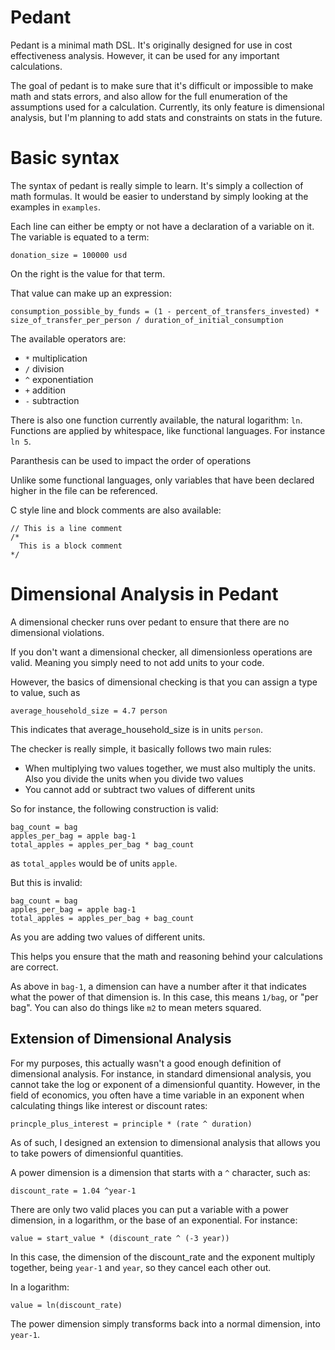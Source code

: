 # Pedant
Pedant is a minimal math DSL. It's originally designed for use in cost
effectiveness analysis. However, it can be used for any important calculations.

The goal of pedant is to make sure that it's difficult or impossible to make 
math and stats errors, and also allow for the full enumeration of the assumptions
used for a calculation. Currently, its only feature is dimensional analysis, but
I'm planning to add stats and constraints on stats in the future.

# Basic syntax
The syntax of pedant is really simple to learn. It's simply a collection of
math formulas. It would be easier to understand by simply looking at the examples
in `examples`.

Each line can either be empty or not have a declaration of a variable on it. The variable is equated to a term:

```pedant
donation_size = 100000 usd
```

On the right is the value for that term.

That value can make up an expression:

```pedant
consumption_possible_by_funds = (1 - percent_of_transfers_invested) * size_of_transfer_per_person / duration_of_initial_consumption
```

The available operators are:
 - `*` multiplication
 - `/` division
 - `^` exponentiation
 - `+` addition
 - `-` subtraction

There is also one function currently available, the natural logarithm: `ln`. 
Functions are applied by whitespace, like functional languages. For instance `ln 5`.

Paranthesis can be used to impact the order of operations

Unlike some functional languages, only variables that have been declared higher in the file can be referenced.

C style line and block comments are also available:

```pedant
// This is a line comment
/* 
  This is a block comment
*/
```

# Dimensional Analysis in Pedant
A dimensional checker runs over pedant to ensure that there are no dimensional
violations.

If you don't want a dimensional checker, all dimensionless operations are valid.
Meaning you simply need to not add units to your code.

However, the basics of dimensional checking is that you can assign a type to value,
such as

```pedant
average_household_size = 4.7 person
```

This indicates that average_household_size is in units `person`.

The checker is really simple, it basically follows two main rules:

- When multiplying two values together, we must also multiply the units. Also you divide the units when you divide two values
- You cannot add or subtract two values of different units

So for instance, the following construction is valid:
```pedant
bag_count = bag
apples_per_bag = apple bag-1
total_apples = apples_per_bag * bag_count
```

as `total_apples` would be of units `apple`.

But this is invalid:

```pedant
bag_count = bag
apples_per_bag = apple bag-1
total_apples = apples_per_bag + bag_count
```

As you are adding two values of different units.

This helps you ensure that the math and reasoning behind your calculations are correct.

As above in `bag-1`, a dimension can have a number after it that indicates what the power of that dimension is. In this case, this means `1/bag`, or "per bag". You can also do things like `m2` to mean meters squared.

## Extension of Dimensional Analysis
For my purposes, this actually wasn't a good enough definition of
dimensional analysis. For instance, in standard dimensional analysis, you cannot take the log or exponent of a dimensionful quantity. However, in the field of economics, you often have a time variable in an exponent when calculating things like interest or discount rates:

```pedant
princple_plus_interest = principle * (rate ^ duration)
```

As of such, I designed an extension to dimensional analysis that allows
you to take powers of dimensionful quantities.

A power dimension is a dimension that starts with a `^` character, such as:

```pedant
discount_rate = 1.04 ^year-1
```

There are only two valid places you can put a variable with a power dimension, in a logarithm, or the base of an exponential. For instance:

```pedant
value = start_value * (discount_rate ^ (-3 year))
```

In this case, the dimension of the discount_rate and the exponent multiply together, being `year-1` and `year`, so they cancel each other out.


In a logarithm:
```pedant
value = ln(discount_rate)
```
The power dimension simply transforms back into a normal dimension, into `year-1`.
